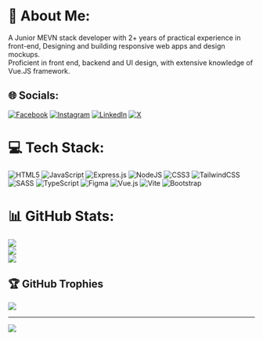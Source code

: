 # 💫 About Me:
A Junior MEVN stack developer with 2+ years of practical experience in front-end, Designing and building responsive web apps and design mockups.<br>Proficient in front end, backend and UI design, with extensive knowledge of Vue.JS framework.


## 🌐 Socials:
[![Facebook](https://img.shields.io/badge/Facebook-%231877F2.svg?logo=Facebook&logoColor=white)](https://facebook.com/ce.911) [![Instagram](https://img.shields.io/badge/Instagram-%23E4405F.svg?logo=Instagram&logoColor=white)](https://instagram.com/gharedaghi.ce) [![LinkedIn](https://img.shields.io/badge/LinkedIn-%230077B5.svg?logo=linkedin&logoColor=white)](https://linkedin.com/in/gharedaghi-zip) [![X](https://img.shields.io/badge/X-black.svg?logo=X&logoColor=white)](https://x.com/masoudgharedag1) 

# 💻 Tech Stack:
![HTML5](https://img.shields.io/badge/html5-%23E34F26.svg?style=for-the-badge&logo=html5&logoColor=white) ![JavaScript](https://img.shields.io/badge/javascript-%23323330.svg?style=for-the-badge&logo=javascript&logoColor=%23F7DF1E) ![Express.js](https://img.shields.io/badge/express.js-%23404d59.svg?style=for-the-badge&logo=express&logoColor=%2361DAFB) ![NodeJS](https://img.shields.io/badge/node.js-6DA55F?style=for-the-badge&logo=node.js&logoColor=white) ![CSS3](https://img.shields.io/badge/css3-%231572B6.svg?style=for-the-badge&logo=css3&logoColor=white) ![TailwindCSS](https://img.shields.io/badge/tailwindcss-%2338B2AC.svg?style=for-the-badge&logo=tailwind-css&logoColor=white) ![SASS](https://img.shields.io/badge/SASS-hotpink.svg?style=for-the-badge&logo=SASS&logoColor=white) ![TypeScript](https://img.shields.io/badge/typescript-%23007ACC.svg?style=for-the-badge&logo=typescript&logoColor=white) ![Figma](https://img.shields.io/badge/figma-%23F24E1E.svg?style=for-the-badge&logo=figma&logoColor=white) ![Vue.js](https://img.shields.io/badge/vue.js-%2335495e.svg?style=for-the-badge&logo=vuedotjs&logoColor=%234FC08D) ![Vite](https://img.shields.io/badge/vite-%23646CFF.svg?style=for-the-badge&logo=vite&logoColor=white) ![Bootstrap](https://img.shields.io/badge/bootstrap-%238511FA.svg?style=for-the-badge&logo=bootstrap&logoColor=white)
# 📊 GitHub Stats:
![](https://github-readme-stats.vercel.app/api?username=masoud8840&theme=tokyonight&hide_border=true&include_all_commits=true&count_private=true)<br/>
![](https://github-readme-streak-stats.herokuapp.com/?user=masoud8840&theme=tokyonight&hide_border=true)<br/>
![](https://github-readme-stats.vercel.app/api/top-langs/?username=masoud8840&theme=tokyonight&hide_border=true&include_all_commits=true&count_private=true&layout=compact)

## 🏆 GitHub Trophies
![](https://github-profile-trophy.vercel.app/?username=masoud8840&theme=gruvbox&no-frame=true&no-bg=false&margin-w=4)

---
[![](https://visitcount.itsvg.in/api?id=masoud8840&icon=8&color=12)](https://visitcount.itsvg.in)

<!-- Proudly created with GPRM ( https://gprm.itsvg.in ) -->
